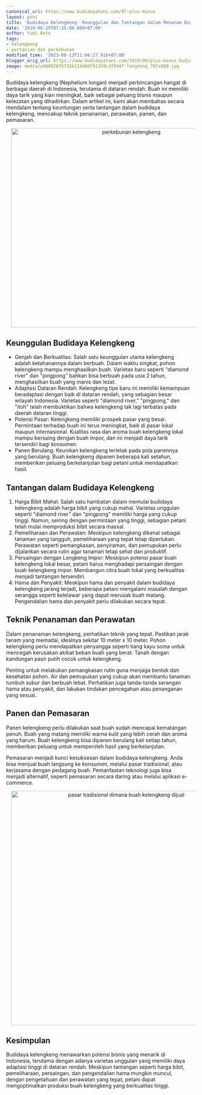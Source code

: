 ```yaml
---
canonical_url: https://www.budidayatani.com/97-plus-minus
layout: post
title: 'Budidaya Kelengkeng: Keunggulan dan Tantangan dalam Menanam Buah Lezat ini'
date: '2019-06-19T07:35:00.000+07:00'
author: Yudi Anto
tags:
- kelengkeng
- pertanian dan perkebunan
modified_time: '2023-08-13T11:06:27.916+07:00'
blogger_orig_url: https://www.budidayatani.com/2019/06/plus-minus-budidaya-kelengkeng.html
image: media/a408928f5732b11948df91359c3f044f-lengkeng_707x600.jpg
---
```

<p>Budidaya kelengkeng (Nephelium longan) menjadi perbincangan hangat di berbagai daerah di Indonesia, terutama di dataran rendah. Buah ini memiliki daya tarik yang kian meningkat, baik sebagai peluang bisnis maupun kelezatan yang dihadirkan. Dalam artikel ini, kami akan membahas secara mendalam tentang keuntungan serta tantangan dalam budidaya kelengkeng, mencakup teknik penanaman, perawatan, panen, dan pemasaran.</p><div class="separator" style="clear: both; text-align: center;"><a href="https://blogger.googleusercontent.com/img/b/R29vZ2xl/AVvXsEjADO1_fj5QpY-2At7CsAK5UPyw3Fhu1E7Iz6gBUkuxjYlcAZB6HfYbUdrpzxc5UUS62f8LNOhl6syqR_br-Ovr95B52QeSc4efpNu7aCVMubYPjhL1Br9Wb--xcq0iWkiUvi8ThvsmCJmwmNC0GhRHTsK44zCNh24AMF-ISH-fy_mNIEeNYrRvFOJ_bG_o/s707/lengkeng_707x600.jpg" imageanchor="1" style="margin-left: 1em; margin-right: 1em;"><img alt="perkebunan kelengkeng" border="0" data-original-height="600" data-original-width="707" height="544" src="https://blogger.googleusercontent.com/img/b/R29vZ2xl/AVvXsEjADO1_fj5QpY-2At7CsAK5UPyw3Fhu1E7Iz6gBUkuxjYlcAZB6HfYbUdrpzxc5UUS62f8LNOhl6syqR_br-Ovr95B52QeSc4efpNu7aCVMubYPjhL1Br9Wb--xcq0iWkiUvi8ThvsmCJmwmNC0GhRHTsK44zCNh24AMF-ISH-fy_mNIEeNYrRvFOJ_bG_o/w640-h544/lengkeng_707x600.jpg" width="640" /></a></div><h2>Keunggulan Budidaya Kelengkeng</h2><ul><li>Genjah dan Berkualitas: Salah satu keunggulan utama kelengkeng adalah ketahanannya dalam berbuah. Dalam waktu singkat, pohon kelengkeng mampu menghasilkan buah. Varietas baru seperti "diamond river" dan "pingpong" bahkan bisa berbuah pada usia 2 tahun, menghasilkan buah yang manis dan lezat.</li><li>Adaptasi Dataran Rendah: Kelengkeng tipe baru ini memiliki kemampuan beradaptasi dengan baik di dataran rendah, yang sebagian besar wilayah Indonesia. Varietas seperti "diamond river," "pingpong," dan "itoh" telah membuktikan bahwa kelengkeng tak lagi terbatas pada daerah dataran tinggi.</li><li>Potensi Pasar: Kelengkeng memiliki prospek pasar yang besar. Permintaan terhadap buah ini terus meningkat, baik di pasar lokal maupun internasional. Kualitas rasa dan aroma buah kelengkeng lokal mampu bersaing dengan buah impor, dan ini menjadi daya tarik tersendiri bagi konsumen.</li><li>Panen Berulang: Keunikan kelengkeng terletak pada pola panennya yang berulang. Buah kelengkeng dipanen beberapa kali setahun, memberikan peluang berkelanjutan bagi petani untuk mendapatkan hasil.</li></ul><h2>Tantangan dalam Budidaya Kelengkeng</h2><ol><li>Harga Bibit Mahal: Salah satu hambatan dalam memulai budidaya kelengkeng adalah harga bibit yang cukup mahal. Varietas unggulan seperti "diamond river" dan "pingpong" memiliki harga yang cukup tinggi. Namun, seiring dengan permintaan yang tinggi, sebagian petani telah mulai memproduksi bibit secara massal.</li><li>Pemeliharaan dan Perawatan: Meskipun kelengkeng dikenal sebagai tanaman yang tangguh, pemeliharaan yang tepat tetap diperlukan. Perawatan seperti pemangkasan, penyiraman, dan pemupukan perlu dijalankan secara rutin agar tanaman tetap sehat dan produktif.</li><li>Persaingan dengan Lengkeng Impor: Meskipun potensi pasar buah kelengkeng lokal besar, petani harus menghadapi persaingan dengan buah kelengkeng impor. Membangun citra buah lokal yang berkualitas menjadi tantangan tersendiri.</li><li>Hama dan Penyakit: Meskipun hama dan penyakit dalam budidaya kelengkeng jarang terjadi, beberapa petani mengalami masalah dengan serangga seperti kelelawar yang dapat merusak buah matang. Pengendalian hama dan penyakit perlu dilakukan secara tepat.</li></ol><h2>Teknik Penanaman dan Perawatan</h2><p>Dalam penanaman kelengkeng, perhatikan teknik yang tepat. Pastikan jarak tanam yang memadai, idealnya sekitar 10 meter x 10 meter. Pohon kelengkeng perlu mendapatkan penyangga seperti tiang kayu soma untuk mencegah kerusakan akibat beban buah yang berat. Tanah dengan kandungan pasir putih cocok untuk kelengkeng.</p><p>Penting untuk melakukan pemangkasan rutin guna menjaga bentuk dan kesehatan pohon. Air dan pemupukan yang cukup akan membantu tanaman tumbuh subur dan berbuah lebat. Perhatikan juga tanda-tanda serangan hama atau penyakit, dan lakukan tindakan pencegahan atau penanganan yang sesuai.</p><h2>Panen dan Pemasaran</h2><p>Panen kelengkeng perlu dilakukan saat buah sudah mencapai kematangan penuh. Buah yang matang memiliki warna kulit yang lebih cerah dan aroma yang harum. Buah kelengkeng bisa dipanen berulang kali setiap tahun, memberikan peluang untuk memperoleh hasil yang berkelanjutan.</p><p>Pemasaran menjadi kunci kesuksesan dalam budidaya kelengkeng. Anda bisa menjual buah langsung ke konsumen, melalui pasar tradisional, atau kerjasama dengan pedagang buah. Pemanfaatan teknologi juga bisa menjadi alternatif, seperti pemasaran secara daring atau melalui aplikasi e-commerce.</p><div class="separator" style="clear: both; text-align: center;"><a href="https://blogger.googleusercontent.com/img/b/R29vZ2xl/AVvXsEilVec3QyZRcLfvIZ4e2lFizo-yLx4uYgcgjD6RlWehEAk1ObT8R_5lcVHk-wV_xyUVS5TW_7gUuadjsyO3YXXGSFU74-vWCk_pTjL7Fwiyg5-NZEN4ku5jgx0Hh9kLB_N51qOsQDssIQCLHuGNL7RJMFeAjdj7u1WO7kygk3mygq20H6PsOihK3IsdoycK/s600/lengkeng_573x600.jpg" imageanchor="1" style="margin-left: 1em; margin-right: 1em;"><img alt="pasar tradisional dimana buah kelengkeng dijual" border="0" data-original-height="600" data-original-width="573" height="640" src="https://blogger.googleusercontent.com/img/b/R29vZ2xl/AVvXsEilVec3QyZRcLfvIZ4e2lFizo-yLx4uYgcgjD6RlWehEAk1ObT8R_5lcVHk-wV_xyUVS5TW_7gUuadjsyO3YXXGSFU74-vWCk_pTjL7Fwiyg5-NZEN4ku5jgx0Hh9kLB_N51qOsQDssIQCLHuGNL7RJMFeAjdj7u1WO7kygk3mygq20H6PsOihK3IsdoycK/w612-h640/lengkeng_573x600.jpg" width="612" /></a></div><h2>Kesimpulan</h2><p>Budidaya kelengkeng menawarkan potensi bisnis yang menarik di Indonesia, terutama dengan adanya varietas unggulan yang memiliki daya adaptasi tinggi di dataran rendah. Meskipun tantangan seperti harga bibit, pemeliharaan, persaingan, dan pengendalian hama mungkin muncul, dengan pengetahuan dan perawatan yang tepat, petani dapat mengoptimalkan produksi buah kelengkeng yang berkualitas tinggi.</p>